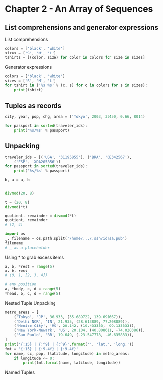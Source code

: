 # Chapter 2 - An Array of Sequences

## List comprehensions and generator expressions

List comprehensions
```python
colors = ['black', 'white']
sizes = ['S', 'M', 'L']
tshirts = [(color, size) for color in colors for size in sizes]
```

Generator expressions
```python
colors = ['black', 'white']
sizes = ['S', 'M', 'L']
for tshirt in ('%s %s' % (c, s) for c in colors for s in sizes): 
    print(tshirt)
```

## Tuples as records

```python
city, year, pop, chg, area = ('Tokyo', 2003, 32450, 0.66, 8014)

for passport in sorted(traveler_ids): 
    print('%s/%s' % passport)
```

## Unpacking

```python
traveler_ids = [('USA', '31195855'), ('BRA', 'CE342567'), 
    ('ESP', 'XDA205856')]
for passport in sorted(traveler_ids): 
    print('%s/%s' % passport)

b, a = a, b


divmod(20, 8)

t = (20, 8)
divmod(*t)

quotient, remainder = divmod(*t)
quotient, remainder
# (2, 4)

import os
_, filename = os.path.split('/home/.../.ssh/idrsa.pub')
filename
# _ as a placeholder
```

Using * to grab excess items
```python
a, b, *rest = range(5)
a, b, rest
# (0, 1, [2, 3, 4])

# any position
a, *body, c, d = range(5)
*head, b, c, d = range(5)
```

Nested Tuple Unpacking

```python
metro_areas = [
    ('Tokyo', 'JP', 36.933, (35.689722, 139.691667)),  
    ('Delhi NCR', 'IN', 21.935, (28.613889, 77.208889)),
    ('Mexico City', 'MX', 20.142, (19.433333, -99.133333)),
    ('New York-Newark', 'US', 20.104, (40.808611, -74.020386)),
    ('Sao Paulo', 'BR', 19.649, (-23.547778, -46.635833)),
]
print('{:15} | {:^9} | {:^9}'.format('', 'lat.', 'long.'))
fmt = '{:15} | {:9.4f} | {:9.4f}'
for name, cc, pop, (latitude, longitude) in metro_areas: 
    if longitude <= 0: 
        print(fmt.format(name, latitude, longitude))
```

Named Tuples

```python

```